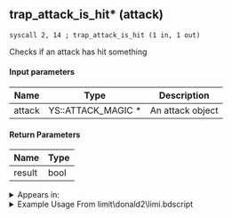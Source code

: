 ## trap_attack_is_hit* (attack)

`syscall 2, 14 ; trap_attack_is_hit (1 in, 1 out)`

Checks if an attack has hit something

#### Input parameters
| Name | Type | Description
|------|------|------------
| attack   | YS::ATTACK_MAGIC *   | An attack object


#### Return Parameters
| Name | Type
|------|-----
| result   | bool   


<details>
	<summary>Appears in:</summary>
| filename | Entity (obj)
|----------|-------------
| limit\donald2\limi.bdscript       |           
| limit\donald2_wi\limi.bdscript       |           
| limit\mulan\limi.bdscript       |           
| limit\riku\limi.bdscript       |           
| magic\BLIZZARD_1\bliz.bdscript       |           
| magic\BLIZZARD_1lk\bliz.bdscript       |           
| magic\BLIZZARD_2\bliz.bdscript       |           
| magic\BLIZZARD_2lk\bliz.bdscript       |           
| magic\BLIZZARD_3\bliz.bdscript       |           
| magic\BLIZZARD_3lk\bliz.bdscript       |           
| obj\B_AL020\b_al.bdscript       | ((B) Jafar (Djinn))          
| obj\B_BB100\b_bb.bdscript       | ((B) Thresholder)          
| obj\B_BB110\b_bb.bdscript       | ((B) Dark Thorn)          
| obj\B_CA010\b_ca.bdscript       | ((B) Barbossa)          
| obj\B_CA040\b_ca.bdscript       | ((M) Undead Pirate C)          
| obj\B_CA040_PUB\b_ca.bdscript       | ()          
| obj\B_EX120\b_ex.bdscript       | ((B) Demyx (Only playing sitar?))          
| obj\B_EX120_HB\b_ex.bdscript       | ((B) Demyx)          
| obj\B_EX120_HB_LV99\b_ex.bdscript       | ((B99) Demyx (Limit Cut))          
| obj\B_EX130\b_ex.bdscript       | ((B) Xaldin)          
| obj\B_EX130_LV99\b_ex.bdscript       | ((B99) Xaldin (Limit Cut))          
| obj\B_EX140\b_ex.bdscript       | ((B) Xigbar)          
| obj\B_EX140_LV99\b_ex.bdscript       | ((B99) Xigbar (Limit Cut))          
| obj\B_EX170_LAST\b_ex.bdscript       | ((B) Xemnas (Final))          
| obj\B_EX170_LAST_LV99\b_ex.bdscript       | ((B99) Xemnas (Final) (Limit Cut The World of Nothing)?)          
| obj\B_EX180\b_ex.bdscript       | ((?) Xemnas’s dragon (Throne))          
| obj\B_EX270_SIDECAR\b_ex.bdscript       | ((F) Xemnas’s dragon sidecar)          
| obj\B_EX290\b_ex.bdscript       | ((F) Xemnas armor - Xigbar’s arrowgun)          
| obj\B_EX390\b_ex.bdscript       | ((B) Hooded Roxas)          
| obj\B_EX420\b_ex.bdscript       | ((B) Lingering Will)          
| obj\B_HE020\b_he.bdscript       | ((B) Cerberus)          
| obj\B_HE030\b_he.bdscript       | ((B) Hades (3rd & Paradox Hades Cup fight))          
| obj\B_HE030_CLSM\b_he.bdscript       | ((B) Hades (CLSM) (HE))          
| obj\B_HE030_HE05\b_he.bdscript       | ((B) Hades)          
| obj\B_HE030_PART\b_he.bdscript       | ((B) Hades (1st & 2nd fight))          
| obj\B_LK120\b_lk.bdscript       | ((B) Groundshaker)          
| obj\B_MU120\b_mu.bdscript       | ((B) Storm Rider)          
| obj\B_NM100\b_nm.bdscript       | ((B) Prison Keeper)          
| obj\B_TR000\b_tr.bdscript       | ((B) Hostile Program)          
| obj\EH_G_EX290\g_ex.bdscript       | ((EH) Speeder B (G_EX))          
| obj\EH_G_EX320\g_ex.bdscript       | ((EH) Spiked Roller B (G_EX))          
| obj\F_BB050\f_bb.bdscript       | ((F) Shadow Stalker (Chandelier) (BB))          
| obj\F_NM180\f_nm.bdscript       | ((F) Present minigame (shooting machine) (NM))          
| obj\M_BB010_AX\m_bb.bdscript       | ((M) Gargoyle Warrior)          
| obj\M_EX060\m_ex.bdscript       | ((M) Fat Bandit)          
| obj\M_EX350_02\m_ex.bdscript       | ((M) Mushroom 2 (EX))          
| obj\M_EX500\m_ex.bdscript       | ((M) Trick Ghost)          
| obj\M_EX500_HB\m_ex.bdscript       | ((M) Magic Phantom)          
| obj\M_EX500_NM\m_ex.bdscript       | ((M) Trick Ghost (NM))          
| obj\M_EX530\m_ex.bdscript       | ((M) Bookmaster)          
| obj\M_EX530_HB\m_ex.bdscript       | ((M) Runemaster)          
| obj\M_EX530_TR\m_ex.bdscript       | ((M) Bookmaster (TR))          
| obj\M_EX610\m_ex.bdscript       | ((M) Strafer)          
| obj\M_EX610_RAW\m_ex.bdscript       | ((M) Strafer (RAW))          
| obj\M_EX650\m_ex.bdscript       | ((M) Cannon Gun)          
| obj\M_EX650_HB\m_ex.bdscript       | ((M) Camo Cannon)          
| obj\M_EX650_TR\m_ex.bdscript       | ((M) Cannon Gun (TR))          
| obj\M_EX680\m_ex.bdscript       | ((M) Devastator)          
| obj\M_EX680_HB\m_ex.bdscript       | ((M) Reckless)          
| obj\M_EX750\m_ex.bdscript       | ((M) Creeper Plant)          
| obj\M_EX750_NM\m_ex.bdscript       | ((M) Creeper Plant (NM))          
| obj\M_EX770\m_ex.bdscript       | ((M) Surveillance Robot)          
| obj\M_EX770_RAW\m_ex.bdscript       | ((M) Surveillance Robot (RAW) (1000 battle))          
| obj\M_EX770_TR\m_ex.bdscript       | ((M) Surveillance Robot (TR))          
| obj\M_EX770_TR_RAW\m_ex.bdscript       | ()          
| obj\M_EX920\m_ex.bdscript       | ((M) Sniper)          
| obj\M_EX950\m_ex.bdscript       | ((M) Gambler)          
| obj\N_EX760_BTL\n_ex.bdscript       | ((B) Pete (BTL))          
| obj\N_EX760_BTL_CLSM\n_ex.bdscript       | ((N) Pete (BTL) (CLSM) (EX))          
| obj\N_EX760_BTL_HERCULES\n_ex.bdscript       | ((N) Pete (BTL_HERCULES) (EX))          
| obj\N_EX760_BTL_MEGARA\n_ex.bdscript       | ((N) Pete (BTL_MEGARA) (EX))          
| obj\N_EX760_BTL_WILLY\n_ex.bdscript       | ((N) Pete (BTL_WILLY) (EX))          
| obj\N_EX940_BTL\n_ex.bdscript       | ((N) Riku (coat) (BTL) (EX))          
| obj\N_HB500_BTL\n_hb.bdscript       | ()          
| obj\N_HB530_BOSS\n_hb.bdscript       | ((N) Squall / Leon (BOSS) (HB))          
| obj\N_HB530_BTL\n_hb.bdscript       | ((N) Squall / Leon (BTL) (HB))          
| obj\N_HB530_BTL2\n_hb.bdscript       | ((N) Squall / Leon (BTL2) (HB))          
| obj\N_HB630\n_hb.bdscript       | ((N) Sephiroth (HB))          
| obj\N_HE010_BTL\n_he.bdscript       | ((N) Hercules (BTL) (HE))          
| obj\N_NM050_BTL\n_nm.bdscript       | ((N) Lock (BTL) (NM))          
| obj\N_NM060_BTL\n_nm.bdscript       | ((N) Shock (BTL) (NM))          
| obj\N_NM070_BTL\n_nm.bdscript       | ((N) Barrel (BTL) (NM))          
| obj\P_EH000\p_eh.bdscript       | ((P) Riku)          
| obj\P_EH000_LAST\p_eh.bdscript       | ((P) Riku (final battle))          
| obj\P_EX020\p_ex.bdscript       | ((P) Donald)          
| obj\P_EX020_NM\p_ex.bdscript       | ((P) Donald (NM))          
| obj\P_EX020_TR\p_ex.bdscript       | ((P) Donald (TR))          
| obj\P_EX020_XM\p_ex.bdscript       | ((P) Donald (XM))          
| obj\P_EX100_KH1F\limi.bdscript       | ((P) Sora (Limit))          
| obj\P_EX100_MAGF\wisd.bdscript       | ((P) Sora (Wisdom))          
| obj\P_EX100_NM_KH1F\limi.bdscript       | ((P) Sora (NM) (Limit))          
| obj\P_EX100_NM_MAGF\wisd.bdscript       | ((P) Sora (NM) (Wisdom))          
| obj\P_EX100_TR_KH1F\limi.bdscript       | ((P) Sora (TR) (Limit))          
| obj\P_EX100_TR_MAGF\wisd.bdscript       | ((P) Sora (TR) (Wisdom))          
| obj\P_EX100_WI_KH1F\limi.bdscript       | ((P) Sora (WI) (Limit))          
| obj\P_EX100_WI_MAGF\wisd.bdscript       | ((P) Sora (WI) (Wisdom))          
| obj\P_EX100_XM_KH1F\limi.bdscript       | ((P) Sora (XM) (Limit))          
| obj\P_EX100_XM_MAGF\wisd.bdscript       | ((P) Sora (XM) (Wisdom))          
| obj\P_EX350\p_ex.bdscript       | ((P) Chicken Little)          
| obj\P_LK020\p_lk.bdscript       | ((P) Donald (LK))          
| obj\P_NM000\p_nm.bdscript       | ((P) Jack Skellington)          
| obj\P_NM000_SANTA\p_nm.bdscript       | ((P) Jack Skellington (XM))          
| obj\P_WI020\p_ex.bdscript       | ((P) Donald (WI))          

</details>

<details>
	<summary>Example Usage From limit\donald2\limi.bdscript</summary>
```plaintext
L3490:
 pushFromFSpVal 64
 syscall 0, 50 ; trap_effect_is_active (1 in, 1 out)
 jz L3676
 pushFromFSpVal 68
 syscall 2, 14 ; trap_attack_is_hit (1 in, 1 out)
 jz L3506
 jmp L3676
```
</details>

